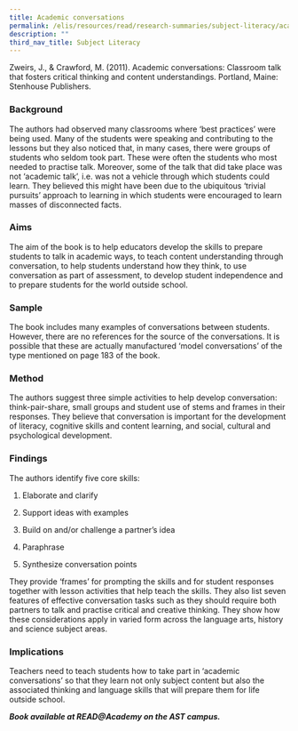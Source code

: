 ```yaml
---
title: Academic conversations
permalink: /elis/resources/read/research-summaries/subject-literacy/academic-conversations/
description: ""
third_nav_title: Subject Literacy
---
```

Zweirs, J., & Crawford, M. (2011). Academic conversations: Classroom talk that fosters critical thinking and content understandings. Portland, Maine: Stenhouse Publishers.

### Background

The authors had observed many classrooms where ‘best practices’ were being used. Many of the students were speaking and contributing to the lessons but they also noticed that, in many cases, there were groups of students who seldom took part. These were often the students who most needed to practise talk. Moreover, some of the talk that did take place was not ‘academic talk’, i.e. was not a vehicle through which students could learn. They believed this might have been due to the ubiquitous ‘trivial pursuits’ approach to learning in which students were encouraged to learn masses of disconnected facts.

### Aims

The aim of the book is to help educators develop the skills to prepare students to talk in academic ways, to teach content understanding through conversation, to help students understand how they think, to use conversation as part of assessment, to develop student independence and to prepare students for the world outside school.

### Sample

The book includes many examples of conversations between students. However, there are no references for the source of the conversations. It is possible that these are actually manufactured ‘model conversations’ of the type mentioned on page 183 of the book.

### Method

The authors suggest three simple activities to help develop conversation: think-pair-share, small groups and student use of stems and frames in their responses. They believe that conversation is important for the development of literacy, cognitive skills and content learning, and social, cultural and psychological development.

### Findings

The authors identify five core skills:

1. Elaborate and clarify

2. Support ideas with examples

3. Build on and/or challenge a partner’s idea

4. Paraphrase

5. Synthesize conversation points

They provide ‘frames’ for prompting the skills and for student responses together with lesson activities that help teach the skills. They also list seven features of effective conversation tasks such as they should require both partners to talk and practise critical and creative thinking. They show how these considerations apply in varied form across the language arts, history and science subject areas.

### Implications

Teachers need to teach students how to take part in ‘academic conversations’ so that they learn not only subject content but also the associated thinking and language skills that will prepare them for life outside school.


**_Book available at READ@Academy on the AST campus._**